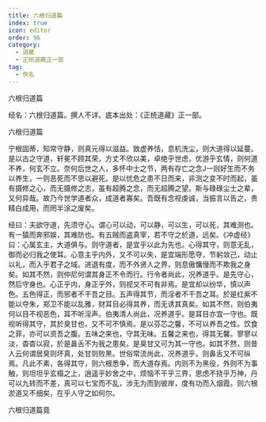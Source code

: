 ```yaml
---
title: 六根归道篇
index: true
icon: editor
order: 96
category:
  - 道藏
  - 正统道藏正一部
tag:
  - 佚名
---
```


六根归道篇  

经名：六根归道篇。撰人不详。底本出处：《正统道藏》正一部。  

六根归道篇  

宁根固蒂，知常守静，则真元得以滋益。致虚养恬，息机洗尘，则大道得以延蔓。是以古之守道，轩冕不顾其荣，方丈不欣以美，卓绝乎世虑，优游乎玄情，则何道不养，何玄不立。奈何后世之人，多怀中士之节，两有存亡之念J一则好生而不务以养生，一则恶死而不思以避死。是以忧危之患不日而来，非测之变不时而起，虽有摄修之心，而无摄修之志，虽有超腾之念，而无超腾之望。斯与碌碌尘士之辈，又何异哉。故乃今世学道者众，成道者寡矣。吾既有念视虔诚，当振言以告之，贵精白成用，而罔半涂之废矣。  

经曰：夫欲守道，先须守心。谓心可以动，可以静，可以生，可以死，其难测也。有一猿而奔邪娱，其难防也。有五贼而盗真宰，若不守之於道，远矣。《冲虚经》曰：心属玄主，大道俱与。则守道者，是宜乎以此为先也。心得其守，则意无乱，御而必归我之使耳。心意主乎内外，又不可以失，是宜端形愿夺，节躬敛己，动止以礼，而入乎君子之域。进退有度，而不外贤人之界，则息傲慵慢而不欺我之身矣。如其不然，则仲尼何谓其身正不令而行。行令者尚此，况养道乎。是先守心，然后守身也。心正乎内，身正乎外，则视又不可有非焉。是宜却以纷华，慎以声色。五色得正，而邪者不干吾之目。五声得其节，而淫者不干吾之耳。於是红紫不能以夺朱，郑卫不能以乱雅，财耳目必得其养，而无诱其真矣。如其不然，则伯夷何以目不视恶色，耳不听淫声。伯夷清人尚此，况养道乎。是耳目亦宜一守也。既视听得其守，其於臭甘也，又不可不慎焉。是以芬芯之馨，不可以养吾之性。饮食之菲，亦可以资吾之腹。五味之来也，守其无味。五馨之来也，得其无馨。寥寥以淡，杳杳以寂，於是鼻舌不为我之患矣。是臭甘又可为其一守也。如其不然，则昔人云何谓居臭则坏真，处甘则败黑。世俗常流尚此，况养道乎。则鼻舌又不可纵焉。凡此不素，各得其守，则六根悉争，而大道存焉。内则不为黑役，外则不为事触，则坦坦乎玄榻之上，逍遥乎妙舍之中，烦恼不干乎三界，思虑不挠乎万神，丹可以九转而不差，真可以七宝而不乱，涉无为而到彼岸，度有功而入烟霞。则六根淤道又不细矣，在乎人守之如何尔。  

六根归道篇竟  
